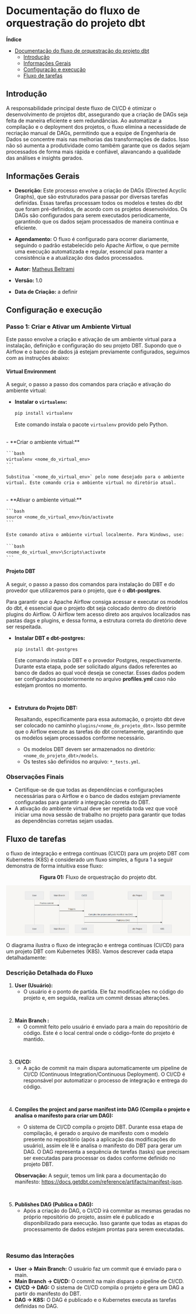 # Documentação do fluxo de orquestração do projeto dbt

<!-- START doctoc generated TOC please keep comment here to allow auto update -->
<!-- DON'T EDIT THIS SECTION, INSTEAD RE-RUN doctoc TO UPDATE -->
**Índice**

- [Documentação do fluxo de orquestração do projeto dbt](#documenta%C3%A7%C3%A3o-do-fluxo-de-orquestra%C3%A7%C3%A3o-do-projeto-dbt)
    - [Introdução](#introdu%C3%A7%C3%A3o)
    - [Informações Gerais](#informa%C3%A7%C3%B5es-gerais)
    - [Configuração e execução](#configura%C3%A7%C3%A3o-e-execu%C3%A7%C3%A3o)
    - [Fluxo de tarefas](#fluxo-de-tarefas)

<!-- END doctoc generated TOC please keep comment here to allow auto update -->

## Introdução

A responsabilidade principal deste fluxo de CI/CD é otimizar o desenvolvimento de projetos dbt, assegurando que a criação de DAGs seja feita de maneira eficiente e sem redundâncias. Ao automatizar a compilação e o deployment dos projetos, o fluxo elimina a necessidade de recriação manual de DAGs, permitindo que a equipe de Engenharia de Dados se concentre mais nas melhorias das transformações de dados. Isso não só aumenta a produtividade como também garante que os dados sejam processados de forma mais rápida e confiável, alavancando a qualidade das análises e insights gerados.

## Informações Gerais

- **Descrição:** Este processo envolve a criação de DAGs (Directed Acyclic Graphs), que são estruturados para passar por diversas tarefas definidas. Essas tarefas processam todos os modelos e testes do dbt que foram pré-definidos, de acordo com os projetos desenvolvidos. Os DAGs são configurados para serem executados periodicamente, garantindo que os dados sejam processados de maneira contínua e eficiente.

- **Agendamento:** O fluxo é configurado para ocorrer diariamente, seguindo o padrão estabelecido pelo Apache Airflow, o que permite uma execução automatizada e regular, essencial para manter a consistência e a atualização dos dados processados.

- **Autor:** [Matheus Beltrami](https://gitlab.com/MBeltrami_dex)

- **Versão:** 1.0

- **Data de Criação:** a definir

## Configuração e execução

### Passo 1: Criar e Ativar um Ambiente Virtual

Este passo envolve a criação e ativação de um ambiente virtual para a instalação, definição e configuração do seu projeto DBT. Supondo que o Airflow e o banco de dados já estejam previamente configurados, seguimos com as instruções abaixo:

#### Virtual Environment

A seguir, o passo a passo dos comandos para criação e ativação do ambiente virtual:

- **Instalar o `virtualenv`:**

    ```bash
    pip install virtualenv
    ```

    Este comando instala o pacote `virtualenv` provido pelo Python.
<br>
- **Criar o ambiente virtual:**

    ```bash
    virtualenv <nome_do_virtual_env>
    ```

    Substitua `<nome_do_virtual_env>` pelo nome desejado para o ambiente virtual. Este comando cria o ambiente virtual no diretório atual.
<br>
- **Ativar o ambiente virtual:**

    ```bash
    source <nome_do_virtual_env>/bin/activate
    ```

    Este comando ativa o ambiente virtual localmente. Para Windows, use:

    ```bash
    <nome_do_virtual_env>\Scripts\activate
    ```

#### Projeto DBT

A seguir, o passo a passo dos comandos para instalação do DBT e do provedor que utilizaremos para o projeto, que é o **dbt-postgres**.

Para garantir que o Apache Airflow consiga acessar e executar os modelos do dbt, é essencial que o projeto dbt seja colocado dentro do diretório plugins do Airflow. O Airflow tem acesso direto aos arquivos localizados nas pastas dags e plugins, e dessa forma, a estrutura correta do diretório deve ser respeitada.

- **Instalar DBT e dbt-postgres:**

    ```bash
    pip install dbt-postgres
    ```

    Este comando instala o DBT e o provedor Postgres, respectivamente. Durante esta etapa, pode ser solicitado alguns dados referentes ao banco de dados ao qual você deseja se conectar. Esses dados podem ser configurados posteriormente no arquivo **profiles.yml** caso não estejam prontos no momento.
<br>

- **Estrutura do Projeto DBT:**

    Resaltando, especificamente para essa automação, o projeto dbt deve ser colocado no caminho `plugins/<nome_do_projeto_dbt>`. Isso permite que o Airflow execute as tarefas do dbt corretamente, garantindo que os modelos sejam processados conforme necessário.

    - Os modelos DBT devem ser armazenados no diretório: `<nome_do_projeto_dbt>/models`.
    - Os testes são definidos no arquivo: `*_tests.yml`.

### Observações Finais

- Certifique-se de que todas as dependências e configurações necessárias para o Airflow e o banco de dados estejam previamente configuradas para garantir a integração correta do DBT.
- A ativação do ambiente virtual deve ser repetida toda vez que você iniciar uma nova sessão de trabalho no projeto para garantir que todas as dependências corretas sejam usadas.

## Fluxo de tarefas

o fluxo de integração e entrega contínuas (CI/CD) para um projeto DBT com Kubernetes (K8S) é considerado um fluxo simples, a figura 1 a seguir demonstra de forma intuitiva esse fluxo:

<center> <b>Figura 01:</b> Fluxo de orquestração do projeto dbt.</center>

![Fluxo de orquestração do projeto dbt](./assets/image.png)

O diagrama ilustra o fluxo de integração e entrega contínuas (CI/CD) para um projeto DBT com Kubernetes (K8S). Vamos descrever cada etapa detalhadamente:

### Descrição Detalhada do Fluxo

1. **User (Usuário):**
   - O usuário é o ponto de partida. Ele faz modificações no código do projeto e, em seguida, realiza um commit dessas alterações.
<br>

2. **Main Branch :**
   - O commit feito pelo usuário é enviado para a main do repositório de código. Este é o local central onde o código-fonte do projeto é mantido.
<br>

3. **CI/CD:**
   - A ação de commit na main dispara automaticamente um pipeline de CI/CD (Continuous Integration/Continuous Deployment). O CI/CD é responsável por automatizar o processo de integração e entrega do código.
<br>

4. **Compiles the project and parse manifest into DAG (Compila o projeto e analisa o manifesto para criar um DAG):**
   - O sistema de CI/CD compila o projeto DBT. Durante essa etapa de compilação, é gerado o arquivo de manifesto com o modelo presente no repositório (após a aplicação das modificações do usuário), assim ele lê e analisa o manifesto do DBT para gerar um DAG. O DAG representa a sequência de tarefas (tasks) que precisam ser executadas para processar os dados conforme definido no projeto DBT.

   **Observação:** A seguir, temos um link para a documentação do manifesto: <https://docs.getdbt.com/reference/artifacts/manifest-json>.
<br>

5. **Publishes DAG (Publica o DAG):**
   - Após a criação do DAG, o CI/CD irá commitar as mesmas geradas no próprio repositório do projeto, assim ele é publicado e disponibilizado para execução. Isso garante que todas as etapas do processamento de dados estejam prontas para serem executadas.
<br>

### Resumo das Interações

- **User -> Main Branch:** O usuário faz um commit que é enviado para o main.
- **Main Branch -> CI/CD:** O commit na main dispara o pipeline de CI/CD.
- **CI/CD -> DAG:** O sistema de CI/CD compila o projeto e gera um DAG a partir do manifesto do DBT.
- **DAG -> K8S:** O DAG é publicado e o Kubernetes executa as tarefas definidas no DAG.
